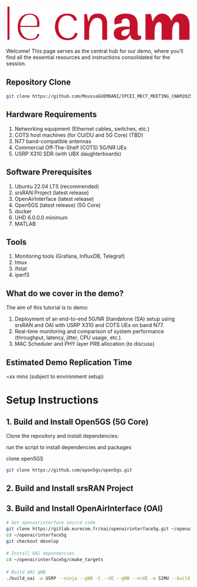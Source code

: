 ![CNAM LOGO](images/cnam_logo.png)

Welcome! This page serves as the central hub for our demo, where you’ll find all the essential resources and instructions consolidated for the session.


## Repository Clone

```bash 
git clone https://github.com/MoussaGUEMDANI/IPCEI_MECT_MEETING_CNAM2025.git
```

## Hardware Requirements

1. Networking equipment (Ethernet cables, switches, etc.)
2. COTS host machines (for CU/DU and 5G Core) (TBD)
3. N77 band-compatible antennas
4. Commercial Off-The-Shelf (COTS) 5G/NR UEs
5. USRP X310 SDR (with UBX daughterboards)

## Software Prerequisites

1. Ubuntu 22.04 LTS (recommended)
2. srsRAN Project (latest release)
3. OpenAirInterface (latest release)
4. Open5GS (latest release) (5G Core)
5. docker
6. UHD 6.0.0.0 minimum
7. MATLAB

## Tools

1. Monitoring tools (Grafana, InfluxDB, Telegraf)
2. tmux
3. ifstat
4. iperf3

## What do we cover in the demo?

The aim of this tutorial is to demo:

1. Deployment of an end-to-end 5G/NR Standalone (SA) setup using srsRAN and OAI with USRP X310 and COTS UEs on band N77.
2. Real-time monitoring and comparison of system performance (throughput, latency, jitter, CPU usage, etc.).
3. MAC Scheduler and PHY layer PRB allocation (to discuss) 

## Estimated Demo Replication Time
~xx mins (subject to environment setup)

# Setup Instructions

## 1. Build and Install Open5GS (5G Core)

Clone the repository and install dependencies:



run the script to install dependencies and packages

clone open5GS

```bash
git clone https://github.com/open5gs/open5gs.git
```


##  

## 2. Build and Install srsRAN Project 

## 3. Build and Install OpenAirInterface (OAI)

```bash
# Get openairinterface source code
git clone https://gitlab.eurecom.fr/oai/openairinterface5g.git ~/openairinterface5g
cd ~/openairinterface5g
git checkout develop

# Install OAI dependencies
cd ~/openairinterface5g/cmake_targets

# Build OAI gNB
./build_oai -w USRP --ninja --gNB -C --UE --gNB --nrUE -w SIMU --build_libs all 
```
